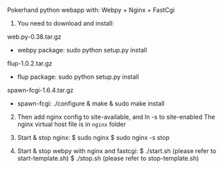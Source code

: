 Pokerhand python webapp with: Webpy + Nginx + FastCgi

1. You need to download and install:

web.py-0.38.tar.gz
+ webpy package: sudo python setup.py install

flup-1.0.2.tar.gz
+ flup package: sudo python setup.py install

spawn-fcgi-1.6.4.tar.gz
+ spawn-fcgi: ./configure & make & sudo make install

2. Then add nginx config to site-available, and ln -s to site-enabled
The nginx virtual host file is in `nginx` folder

3. Start & stop nginx: 
   $ sudo nginx
   $ sudo nginx -s stop

4. Start & stop webpy with nginx and fastcgi:
   $ ./start.sh (please refer to start-template.sh)
   $ ./stop.sh (please refer to stop-template.sh)
